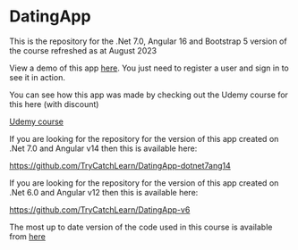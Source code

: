# DatingApp

This is the repository for the .Net 7.0, Angular 16 and Bootstrap 5 version of the course refreshed as at August 2023

View a demo of this app [here](https://da-course.fly.dev).   You just need to register a user and sign in to see it in action.  

You can see how this app was made by checking out the Udemy course for this here (with discount)

[Udemy course](https://www.udemy.com/course/build-an-app-with-aspnet-core-and-angular-from-scratch/?couponCode=DAANGUPDATE16)

If you are looking for the repository for the version of this app created on .Net 7.0 and Angular v14 then this is available here:

https://github.com/TryCatchLearn/DatingApp-dotnet7ang14

If you are looking for the repository for the version of this app created on .Net 6.0 and Angular v12 then this is available here:

https://github.com/TryCatchLearn/DatingApp-v6

The most up to date version of the code used in this course is available from [here](https://github.com/trycatchlearn/DatingApp)
